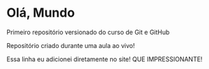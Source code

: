 # Olá, Mundo
 Primeiro repositório versionado do curso de Git e GitHub

Repositório criado durante uma aula ao vivo!

Essa linha eu adicionei diretamente no site! QUE IMPRESSIONANTE!
